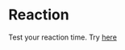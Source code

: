 # Reaction
Test your reaction time. Try [here](https://bulinskimarek.github.io/Reaction/index.html)
